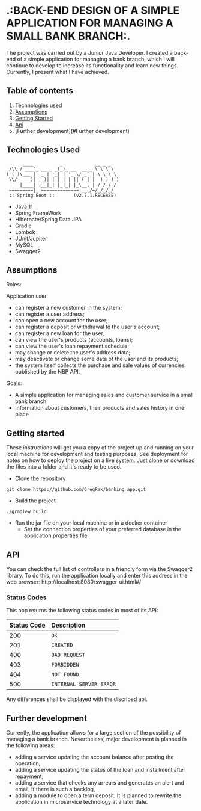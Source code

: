 # .:BACK-END DESIGN OF A SIMPLE APPLICATION FOR MANAGING A SMALL BANK BRANCH:.

The project was carried out by a Junior Java Developer. I created a back-end of a simple application for managing a bank branch, which I will continue to develop to increase its functionality and learn new things. Currently, I present what I have achieved.

## Table of contents

1. [Technologies used](#technologies-used)
2. [Assumptions](#assumptions)
3. [Getting Started](#getting-started)
4. [Api](#api)
5. [Further development](#Further development)

## Technologies Used
```
  .   ____          _            __ _ _
 /\\ / ___'_ __ _ _(_)_ __  __ _ \ \ \ \
( ( )\___ | '_ | '_| | '_ \/ _` | \ \ \ \
 \\/  ___)| |_)| | | | | || (_| |  ) ) ) )
  '  |____| .__|_| |_|_| |_\__, | / / / /
 =========|_|==============|___/=/_/_/_/
 :: Spring Boot ::       (v2.7.1.RELEASE)
```

* Java 11
* Spring FrameWork
* Hibernate/Spring Data JPA
* Gradle
* Lombok
* JUnit/Jupiter
* MySQL
* Swagger2

## Assumptions

Roles:

Application user
- can register a new customer in the system;
- can register a user address;
- can open a new account for the user;
- can register a deposit or withdrawal to the user's account;
- can register a new loan for the user;
- can view the user's products (accounts, loans);
- can view the user's loan repayment schedule;
- may change or delete the user's address data;
- may deactivate or change some data of the user and its products;
- the system itself collects the purchase and sale values ​​of currencies published by the NBP API.

Goals:

- A simple application for managing sales and customer service in a small bank branch
- Information about customers, their products and sales history in one place

## Getting started
These instructions will get you a copy of the project up and running on your local machine for development and testing purposes. 
See deployment for notes on how to deploy the project on a live system. Just clone or download the files into a folder and it's ready to be used.

- Clone the repository
```
git clone https://github.com/GregRak/banking_app.git
```
- Build the project
```
./gradlew build
```
- Run the jar file on your local machine or in a docker container
  - Set the connection properties of your preferred database in the application.properties file

## API
You can check the full list of controllers in a friendly form via the Swagger2 library. To do this, run the application locally and enter this address in the web browser:
http://localhost:8080/swagger-ui.html#/

### Status Codes

This app returns the following status codes in most of its API:

| Status Code | Description |
| :--- | :--- |
| 200 | `OK` |
| 201 | `CREATED` |
| 400 | `BAD REQUEST` |
| 403 | `FORBIDDEN` |
| 404 | `NOT FOUND` |
| 500 | `INTERNAL SERVER ERROR` |

Any differences shall be displayed with the discribed api.

## Further development

Currently, the application allows for a large section of the possibility of managing a bank branch. 
Nevertheless, major development is planned in the following areas:
- adding a service updating the account balance after posting the operation,
- adding a service updating the status of the loan and installment after repayment,
- adding a service that checks any arrears and generates an alert and email, if there is such a backlog,
- adding a module to open a term deposit.
It is planned to rewrite the application in microservice technology at a later date.
